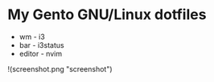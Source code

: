 # My Gento GNU/Linux dotfiles

* wm - i3
* bar - i3status
* editor - nvim

!(screenshot.png "screenshot")
